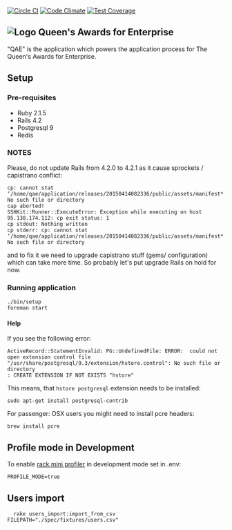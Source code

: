 [![Circle CI](https://circleci.com/gh/bitzesty/qae.svg?style=svg)](https://circleci.com/gh/bitzesty/qae)
[![Code Climate](https://codeclimate.com/repos/547de5166956803114000f02/badges/123ad2d3eeebb6bf1ce1/gpa.svg)](https://codeclimate.com/repos/547de5166956803114000f02/feed)
[![Test Coverage](https://codeclimate.com/repos/547de5166956803114000f02/badges/123ad2d3eeebb6bf1ce1/coverage.svg)](https://codeclimate.com/repos/547de5166956803114000f02/feed)

![Logo](https://raw.githubusercontent.com/bitzesty/qae/master/public/logo.jpg) Queen's Awards for Enterprise
---------------------------

"QAE" is the application which powers the application process for The Queen's Awards for Enterprise.

## Setup

### Pre-requisites

* Ruby 2.1.5
* Rails 4.2
* Postgresql 9
* Redis

### NOTES

Please, do not update Rails from 4.2.0 to 4.2.1 as it cause sprockets / capistrano conflict:
```
cp: cannot stat ‘/home/qae/application/releases/20150414082336/public/assets/manifest*’: No such file or directory
cap aborted!
SSHKit::Runner::ExecuteError: Exception while executing on host 95.138.174.112: cp exit status: 1
cp stdout: Nothing written
cp stderr: cp: cannot stat ‘/home/qae/application/releases/20150414082336/public/assets/manifest*’: No such file or directory
```
and to fix it we need to upgrade capistrano stuff (gems/ configuration) which can take more time.
So probably let's put upgrade Rails  on hold for now.

### Running application

```
./bin/setup
foreman start
```

#### Help

If you see the following error:

```
ActiveRecord::StatementInvalid: PG::UndefinedFile: ERROR:  could not open extension control file "/usr/share/postgresql/9.3/extension/hstore.control": No such file or directory
: CREATE EXTENSION IF NOT EXISTS "hstore"

```

This means, that `hstore postgresql` extension needs to be installed:

```
sudo apt-get install postgresql-contrib
```

For passenger:
OSX users you might need to install pcre headers:

```
brew install pcre
```

## Profile mode in Development

To enable [rack mini profiler](https://github.com/MiniProfiler/rack-mini-profiler)
in development mode set in .env:
```
PROFILE_MODE=true
```

## Users import
```
  rake users_import:import_from_csv FILEPATH="./spec/fixtures/users.csv"
```
